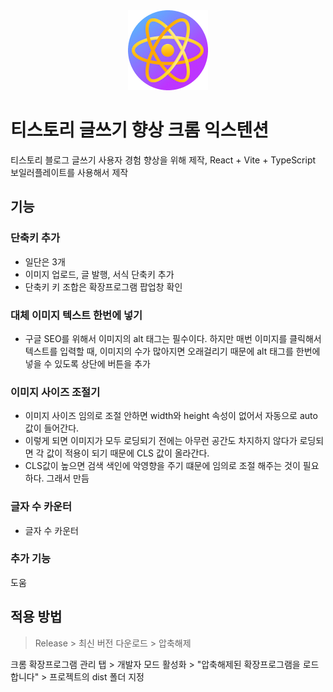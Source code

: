 <div align="center">
<img src="public/icon-128.png" alt="logo"/>

</div>

# 티스토리 글쓰기 향상 크롬 익스텐션
티스토리 블로그 글쓰기 사용자 경험 향상을 위해 제작, React + Vite + TypeScript 보일러플레이트를 사용해서 제작

## 기능

### 단축키 추가
- 일단은 3개
- 이미지 업로드, 글 발행, 서식 단축키 추가
- 단축키 키 조합은 확장프로그램 팝업창 확인

### 대체 이미지 텍스트 한번에 넣기
- 구글 SEO를 위해서 이미지의 alt 태그는 필수이다. 하지만 매번 이미지를 클릭해서 텍스트를 입력할 때, 이미지의 수가 많아지면 오래걸리기 때문에 alt 태그를 한번에 넣을 수 있도록 상단에 버튼을 추가

### 이미지 사이즈 조절기
- 이미지 사이즈 임의로 조절 안하면 width와 height 속성이 없어서 자동으로 auto 값이 들어간다.
- 이렇게 되면 이미지가 모두 로딩되기 전에는 아무런 공간도 차지하지 않다가 로딩되면 각 값이 적용이 되기 때문에 CLS 값이 올라간다.
- CLS값이 높으면 검색 색인에 악영향을 주기 떄문에 임의로 조절 해주는 것이 필요하다. 그래서 만듬

### 글자 수 카운터
- 글자 수 카운터

  
### 추가 기능
도움


## 적용 방법
> Release > 최신 버전 다운로드 > 압축해제

크롬 확장프로그램 관리 탭 > 개발자 모드 활성화 > "압축해제된 확장프로그램을 로드합니다" > 프로젝트의 dist 폴더 지정
